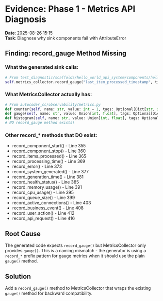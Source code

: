 # Evidence: Phase 1 - Metrics API Diagnosis

**Date**: 2025-08-26 15:15  
**Task**: Diagnose why sink components fail with AttributeError

## Finding: record_gauge Method Missing

### What the generated sink calls:
```python
# From test_diagnostic/scaffolds/hello_world_api_system/components/hello_world_log_sink.py:44
self.metrics_collector.record_gauge("last_item_processed_timestamp", time.time(), tags={"component": self.name})
```

### What MetricsCollector actually has:
```python
# From autocoder_cc/observability/metrics.py
def counter(self, name: str, value: int = 1, tags: Optional[Dict[str, str]] = None):  # Line 292
def gauge(self, name: str, value: Union[int, float], tags: Optional[Dict[str, str]] = None):  # Line 307
def histogram(self, name: str, value: Union[int, float], tags: Optional[Dict[str, str]] = None):  # Line 327
# NO record_gauge method exists!
```

### Other record_* methods that DO exist:
- record_component_start() - Line 355
- record_component_stop() - Line 360
- record_items_processed() - Line 365
- record_processing_time() - Line 369
- record_error() - Line 373
- record_system_generated() - Line 377
- record_generation_time() - Line 381
- record_health_status() - Line 385
- record_memory_usage() - Line 391
- record_cpu_usage() - Line 395
- record_queue_size() - Line 399
- record_active_connections() - Line 403
- record_business_event() - Line 408
- record_user_action() - Line 412
- record_api_request() - Line 416

## Root Cause
The generated code expects `record_gauge()` but MetricsCollector only provides `gauge()`. This is a naming mismatch - the generator is using a `record_*` prefix pattern for gauge metrics when it should use the plain `gauge()` method.

## Solution
Add a `record_gauge()` method to MetricsCollector that wraps the existing `gauge()` method for backward compatibility.